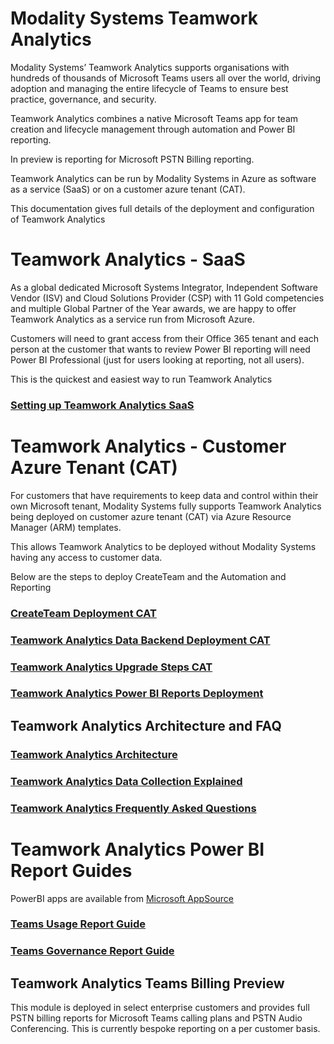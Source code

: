 # Modality Systems Teamwork Analytics

Modality Systems’ Teamwork Analytics supports organisations with hundreds of thousands of Microsoft Teams users all over the world, driving adoption and managing the entire lifecycle of Teams to ensure best practice, governance, and security.

Teamwork Analytics combines a native Microsoft Teams app for team creation and lifecycle management through automation and Power BI reporting.

In preview is reporting for Microsoft PSTN Billing reporting.

Teamwork Analytics can be run by Modality Systems in Azure as software as a service (SaaS) or on a customer azure tenant (CAT).

This documentation gives full details of the deployment and configuration of Teamwork Analytics



# Teamwork Analytics - SaaS

As a global dedicated Microsoft Systems Integrator, Independent Software Vendor (ISV) and Cloud Solutions Provider (CSP) with 11 Gold competencies and multiple Global Partner of the Year awards, we are happy to offer Teamwork Analytics as a service run from Microsoft Azure.

Customers will need to grant access from their Office 365 tenant and each person at the customer that wants to review Power BI reporting will need Power BI Professional (just for users looking at reporting, not all users).

This is the quickest and easiest way to run Teamwork Analytics

### [Setting up Teamwork Analytics SaaS](/SaaS/README.md)



# Teamwork Analytics -  Customer Azure Tenant (CAT)

For customers that have requirements to keep data and control within their own Microsoft tenant, Modality Systems fully supports Teamwork Analytics being deployed on customer azure tenant (CAT) via Azure Resource Manager (ARM) templates.

This allows Teamwork Analytics to be deployed without Modality Systems having any access to customer data.

Below are the steps to deploy CreateTeam and the Automation and Reporting

###  [CreateTeam Deployment CAT](/CreateTeam/README.md)

### [Teamwork Analytics Data Backend Deployment CAT](/twa/TeamworkAnalyticsDataCollectorDeployment.md)

### [Teamwork Analytics Upgrade Steps CAT](/twa/UpgradingTeamworkAnalytics.md)

### [Teamwork Analytics Power BI Reports Deployment](/twa//PowerBIAppsAdminInstallGuide.md)





## **Teamwork Analytics Architecture and FAQ**

###  [Teamwork Analytics Architecture](/TWA-Architecture-Overview.md)

### [Teamwork Analytics Data Collection Explained](/TeamworkAnalyticsDataCollectionExplained.md)

### [Teamwork Analytics Frequently Asked Questions](/TWA-FAQ.md)



# Teamwork Analytics Power BI Report Guides

PowerBI apps are available from [Microsoft AppSource](https://modalitysoftware.com/twa)

###  [Teams Usage Report Guide](/Reports/TeamsUsage/TeamsUsageGuidance.md)

###  [Teams Governance Report Guide](/Reports/TeamsGovernanceandSecurity/OperationsGovernanceandCompliance.md)



## Teamwork Analytics Teams Billing Preview

This module is deployed in select enterprise customers and provides full PSTN billing reports for Microsoft Teams calling plans and PSTN Audio Conferencing. This is currently bespoke reporting on a per customer basis.

